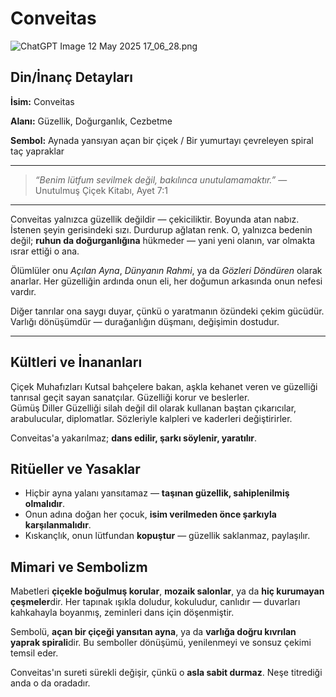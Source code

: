 # Conveitas

![ChatGPT Image 12 May 2025 17_06_28.png](Conveitas%201f161baacdf280229cd9c5c3b16dfe7e/ChatGPT_Image_12_May_2025_17_06_28.png)

## Din/İnanç Detayları

**İsim:** Conveitas

**Alanı:** Güzellik, Doğurganlık, Cezbetme

**Sembol:** Aynada yansıyan açan bir çiçek / Bir yumurtayı çevreleyen spiral taç yapraklar

---

> *“Benim lütfum sevilmek değil, bakılınca unutulamamaktır.”*
— Unutulmuş Çiçek Kitabı, Ayet 7:1
> 

---

Conveitas yalnızca güzellik değildir — çekiciliktir. Boyunda atan nabız. İstenen şeyin gerisindeki sızı. Durdurup ağlatan renk. O, yalnızca bedenin değil; **ruhun da doğurganlığına** hükmeder — yani yeni olanın, var olmakta ısrar ettiği o ana.

Ölümlüler onu *Açılan Ayna*, *Dünyanın Rahmi*, ya da *Gözleri Döndüren* olarak anarlar. Her güzelliğin ardında onun eli, her doğumun arkasında onun nefesi vardır.

Diğer tanrılar ona saygı duyar, çünkü o yaratmanın özündeki çekim gücüdür. Varlığı dönüşümdür — durağanlığın düşmanı, değişimin dostudur.

---

## Kültleri ve İnananları

<aside>
Çiçek Muhafızları
Kutsal bahçelere bakan, aşkla kehanet veren ve güzelliği tanrısal geçit sayan sanatçılar. Güzelliği korur ve beslerler.

</aside>

<aside>
Gümüş Diller
Güzelliği silah değil dil olarak kullanan baştan çıkarıcılar, arabulucular, diplomatlar. Sözleriyle kalpleri ve kaderleri değiştirirler.

</aside>

Conveitas'a yakarılmaz; **dans edilir, şarkı söylenir, yaratılır**.

## Ritüeller ve Yasaklar

- Hiçbir ayna yalanı yansıtamaz — **taşınan güzellik, sahiplenilmiş olmalıdır**.
- Onun adına doğan her çocuk, **isim verilmeden önce şarkıyla karşılanmalıdır**.
- Kıskançlık, onun lütfundan **kopuştur** — güzellik saklanmaz, paylaşılır.

## Mimari ve Sembolizm

Mabetleri **çiçekle boğulmuş korular**, **mozaik salonlar**, ya da **hiç kurumayan çeşmeler**dir. Her tapınak ışıkla doludur, kokuludur, canlıdır — duvarları kahkahayla boyanmış, zeminleri dans için döşenmiştir.

Sembolü, **açan bir çiçeği yansıtan ayna**, ya da **varlığa doğru kıvrılan yaprak spirali**dir. Bu semboller dönüşümü, yenilenmeyi ve sonsuz çekimi temsil eder.

Conveitas'ın sureti sürekli değişir, çünkü o **asla sabit durmaz**. Neşe titrediği anda o da oradadır.